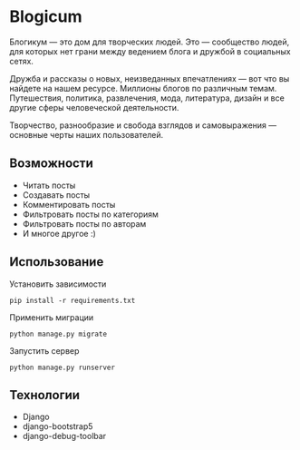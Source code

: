 # Blogicum

Блогикум — это дом для творческих людей. Это — сообщество людей, для которых нет грани между ведением блога и дружбой в социальных сетях.

Дружба и рассказы о новых, неизведанных впечатлениях — вот что вы найдете на нашем ресурсе. Миллионы блогов по различным темам. Путешествия, политика, развлечения, мода, литература, дизайн и все другие сферы человеческой деятельности.

Творчество, разнообразие и свобода взглядов и самовыражения — основные черты наших пользователей.

## Возможности
* Читать посты
* Создавать посты
* Комментировать посты
* Фильтровать посты по категориям
* Фильтровать посты по авторам
* И многое другое :)

## Использование
Установить зависимости
```
pip install -r requirements.txt
```

Применить миграции
```
python manage.py migrate
```

Запустить сервер

```
python manage.py runserver
```

## Технологии
* Django
* django-bootstrap5
* django-debug-toolbar